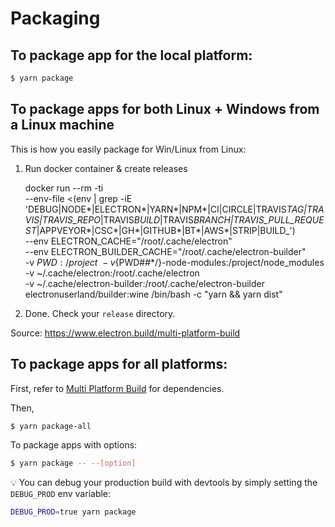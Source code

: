 # Packaging

## To package app for the local platform:

```bash
$ yarn package
```

## To package apps for both Linux + Windows from a Linux machine

This is how you easily package for Win/Linux from Linux:

1. Run docker container & create releases

   docker run --rm -ti \
    --env-file <(env | grep -iE 'DEBUG|NODE*|ELECTRON*|YARN*|NPM*|CI|CIRCLE|TRAVIS*TAG|TRAVIS|TRAVIS_REPO*|TRAVIS*BUILD*|TRAVIS*BRANCH|TRAVIS_PULL_REQUEST*|APPVEYOR*|CSC*|GH*|GITHUB*|BT*|AWS*|STRIP|BUILD\_') \
    --env ELECTRON_CACHE="/root/.cache/electron" \
    --env ELECTRON_BUILDER_CACHE="/root/.cache/electron-builder" \
    -v ${PWD}:/project \
 -v${PWD##\*/}-node-modules:/project/node_modules \
    -v ~/.cache/electron:/root/.cache/electron \
    -v ~/.cache/electron-builder:/root/.cache/electron-builder \
    electronuserland/builder:wine /bin/bash -c "yarn && yarn dist"

2. Done. Check your `release` directory.

Source: https://www.electron.build/multi-platform-build

## To package apps for all platforms:

First, refer to [Multi Platform Build](https://www.electron.build/multi-platform-build) for dependencies.

Then,

```bash
$ yarn package-all
```

To package apps with options:

```bash
$ yarn package -- --[option]
```

:bulb: You can debug your production build with devtools by simply setting the `DEBUG_PROD` env variable:

```bash
DEBUG_PROD=true yarn package
```

